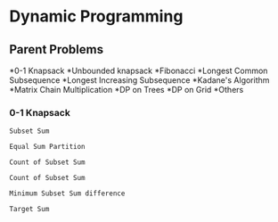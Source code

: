 # Dynamic Programming

## Parent Problems 

*0-1 Knapsack
*Unbounded knapsack
*Fibonacci
*Longest Common Subsequence
*Longest Increasing Subsequence
*Kadane's Algorithm
*Matrix Chain Multiplication
*DP on Trees
*DP on Grid
*Others

### 0-1 Knapsack

```
Subset Sum
```
```
Equal Sum Partition
```
```
Count of Subset Sum
```
```
Count of Subset Sum
```
```
Minimum Subset Sum difference
```
```
Target Sum
```
